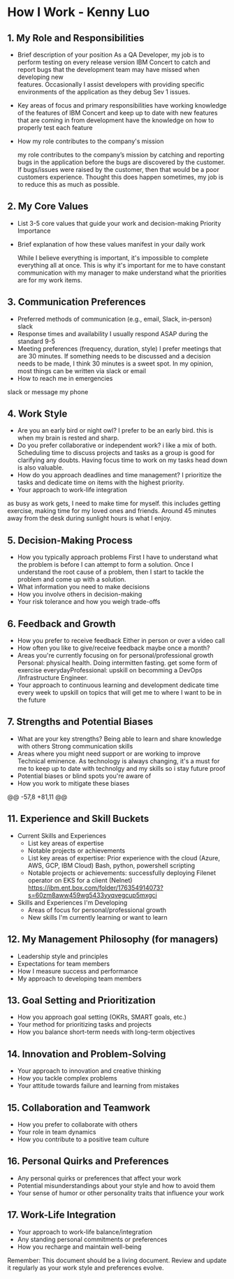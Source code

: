 # How I Work - Kenny Luo

## 1. My Role and Responsibilities
- Brief description of your position
  As a QA Developer, my job is to perform testing on every release version IBM Concert to catch and report bugs that the development team may have missed when developing new   
  features. Occasionally I assist developers with providing specific environments of the application as they debug Sev 1 issues. 
- Key areas of focus and primary responsibilities
  have working knowledge of the features of IBM Concert and keep up to date with new features that are coming in from development
  have the knowledge on how to properly test each feature 
- How my role contributes to the company's mission

  my role contributes to the company’s mission by catching and reporting bugs in the application before the bugs are discovered by the customer. If bugs/issues were raised by the 
  customer, then that would be a poor customers experience. Thought this does happen sometimes, my job is to reduce this as much as possible. 
## 2. My Core Values
- List 3-5 core values that guide your work and decision-making
  Priority
  Importance 
- Brief explanation of how these values manifest in your daily work

   While I believe everything is important, it's impossible to complete everything all at once. This is why it's important for me to have constant communication with my manager 
   to make understand what the priorities are for my work items. 
## 3. Communication Preferences
- Preferred methods of communication (e.g., email, Slack, in-person)
 slack
- Response times and availability
  I usually respond ASAP during the standard 9-5
- Meeting preferences (frequency, duration, style)
  I prefer meetings that are 30 minutes. If something needs to be discussed and a decision needs to be made, I think 30 minutes is a sweet spot. In my opinion, most things can be written via slack or email
- How to reach me in emergencies

 slack or message my phone
## 4. Work Style
- Are you an early bird or night owl?
  I prefer to be an early bird. this is when my brain is rested and sharp. 
- Do you prefer collaborative or independent work?
  i like a mix of both. Scheduling time to discuss projects and tasks as a group is good for clarifying any doubts. Having focus time to work on my tasks head down is also 
  valuable. 
- How do you approach deadlines and time management?
  I prioritize the tasks and dedicate time on items with the highest priority. 
- Your approach to work-life integration

 as busy as work gets, I need to make time for myself. this includes getting exercise, making time for my loved ones and friends. Around 45 minutes away from the desk during sunlight hours is what I enjoy. 
## 5. Decision-Making Process
- How you typically approach problems
  First I have to understand what the problem is before I can attempt to form a solution. Once I understand the root cause of a problem, then I start to tackle the problem and 
  come up with a solution. 
- What information you need to make decisions
- How you involve others in decision-making
- Your risk tolerance and how you weigh trade-offs

## 6. Feedback and Growth
- How you prefer to receive feedback
  Either in person or over a video call
- How often you like to give/receive feedback
  maybe once a month? 
- Areas you're currently focusing on for personal/professional growth
  Personal: physical health. Doing intermitten fasting. get some form of exercise everydayProfessional: upskill on becomming a DevOps /Infrastructure Engineer. 
- Your approach to continuous learning and development
  dedicate time every week to upskill on topics that will get me to where I want to be in the future

## 7. Strengths and Potential Biases
- What are your key strengths?
  Being able to learn and share knowledge with others 
Strong communication skills
- Areas where you might need support or are working to improve
  Technical eminence. As technology is always changing, it's a must for me to keep up to date with technolgy and my skills so i stay future proof  
- Potential biases or blind spots you're aware of
- How you work to mitigate these biases

@@ -57,8 +81,11 @@

## 11. Experience and Skill Buckets
- Current Skills and Experiences
  - List key areas of expertise
  - Notable projects or achievements
  - List key areas of expertise:
    Prior experience with the cloud (Azure, AWS, GCP, IBM Cloud)
    Bash, python, powershell scripting
  - Notable projects or achievements:
    successfully deploying Filenet operator on EKS for a client (Nelnet) https://ibm.ent.box.com/folder/176354914073?s=60zm8aww459wg5433yyqvegcup5mxgci
- Skills and Experiences I'm Developing
  - Areas of focus for personal/professional growth
  - New skills I'm currently learning or want to learn
 
## 12. My Management Philosophy (for managers)
- Leadership style and principles
- Expectations for team members
- How I measure success and performance
- My approach to developing team members

## 13. Goal Setting and Prioritization
- How you approach goal setting (OKRs, SMART goals, etc.)
- Your method for prioritizing tasks and projects
- How you balance short-term needs with long-term objectives

## 14. Innovation and Problem-Solving
- Your approach to innovation and creative thinking
- How you tackle complex problems
- Your attitude towards failure and learning from mistakes

## 15. Collaboration and Teamwork
- How you prefer to collaborate with others
- Your role in team dynamics
- How you contribute to a positive team culture

## 16. Personal Quirks and Preferences
- Any personal quirks or preferences that affect your work
- Potential misunderstandings about your style and how to avoid them
- Your sense of humor or other personality traits that influence your work

## 17. Work-Life Integration
- Your approach to work-life balance/integration
- Any standing personal commitments or preferences
- How you recharge and maintain well-being

Remember: This document should be a living document. Review and update it regularly as your work style and preferences evolve.
